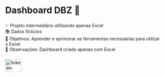 <h1 align="left">Dashboard DBZ 🎯</h1>

###

<p align="left">✨ Projeto intermediário utilizando apenas Excel<br>📚 Dados fictícios<br>🎯 Objetivos: Aprender e aprimorar as ferramentas necessárias para utilizar o Excel<br>🎲 Observações: Dashboard criado apenas com Excel</p>

###

<div align="left">
  <a href="https://www.linkedin.com/in/perfill-rodrigo-larangeira/" target="_blank">
    <img src="https://raw.githubusercontent.com/maurodesouza/profile-readme-generator/master/src/assets/icons/social/linkedin/default.svg" width="52" height="40" alt="linkedin logo"  />
  </a>
</div>

###
